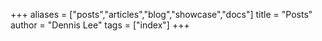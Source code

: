 +++
aliases = ["posts","articles","blog","showcase","docs"]
title = "Posts"
author = "Dennis Lee"
tags = ["index"]
+++